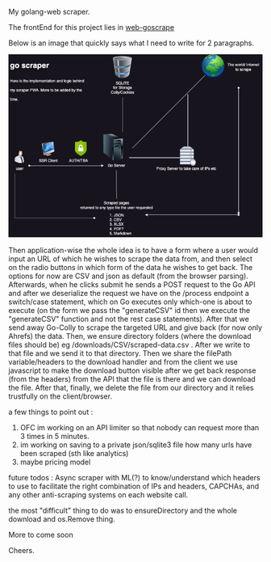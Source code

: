 My golang-web scraper. 

The frontEnd for this project lies in [web-goscrape](https://github.com/georgekakarlis/web-goscrape)

Below is an image that quickly says what I need to write for 2 paragraphs.

![Diagram of the PWA](https://github.com/georgekakarlis/go-scrape/blob/main/Diagram.png?raw=true)


Then application-wise the whole idea is to have a form where a user would input an URL of which he wishes to scrape the data from,
and then select on the radio buttons in which form of the data he wishes to get back. The options for now are CSV and json as default (from the browser parsing). Afterwards, when he clicks submit he sends a POST request to the Go API and after we deserialize the request we have on the /process endpoint a switch/case statement, which on Go executes only which-one is about to execute (on the form we pass the "generateCSV" id then we execute the "generateCSV" function and not the rest case statements). After that we send away Go-Colly to scrape the targeted URL and give back (for now only Ahrefs) the data. Then, we ensure directory folders (where the download files should be) eg /downloads/CSV/scraped-data.csv . After we write to that file and we send it to that directory. Then we share the filePath variable/headers to the download handler and from the client we use javascript to make the download button visible after we get back response (from the headers) from the API that the file is there and we can download the file. After that, finally, we delete the file from our directory and it relies trustfully on the client/browser. 

a few things to point out : 
1. OFC im working on an API limiter so that nobody can request more than 3 times in 5 minutes.
2. im working on saving to a private json/sqlite3 file how many urls have been scraped (sth like analytics)
3. maybe pricing model


future todos : 
Async scraper with ML(?) to know/understand which headers to use to facilitate the right combination of IPs and headers, CAPCHAs, and any other anti-scraping systems on each website call.




the most "difficult" thing to do was to ensureDirectory and the whole download and os.Remove thing.

More to come soon

Cheers.